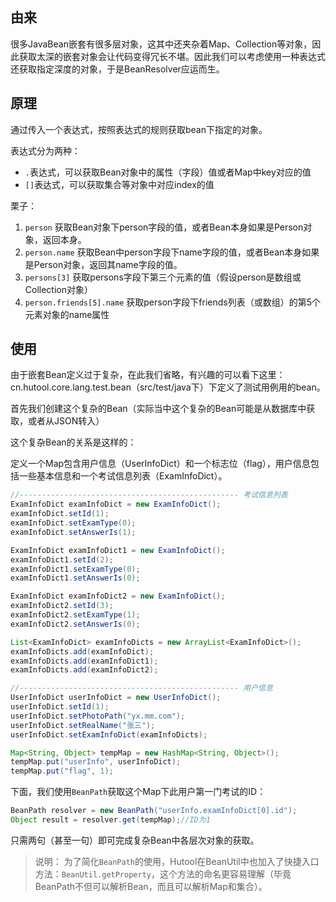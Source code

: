 ## 由来

很多JavaBean嵌套有很多层对象，这其中还夹杂着Map、Collection等对象，因此获取太深的嵌套对象会让代码变得冗长不堪。因此我们可以考虑使用一种表达式还获取指定深度的对象，于是BeanResolver应运而生。

## 原理

通过传入一个表达式，按照表达式的规则获取bean下指定的对象。

表达式分为两种：
- `.`表达式，可以获取Bean对象中的属性（字段）值或者Map中key对应的值
- `[]`表达式，可以获取集合等对象中对应index的值

栗子：
1. `person` 获取Bean对象下person字段的值，或者Bean本身如果是Person对象，返回本身。
2. `person.name` 获取Bean中person字段下name字段的值，或者Bean本身如果是Person对象，返回其name字段的值。
3. `persons[3]` 获取persons字段下第三个元素的值（假设person是数组或Collection对象）
4. `person.friends[5].name` 获取person字段下friends列表（或数组）的第5个元素对象的name属性

## 使用

由于嵌套Bean定义过于复杂，在此我们省略，有兴趣的可以看下这里：cn.hutool.core.lang.test.bean（src/test/java下）下定义了测试用例用的bean。

首先我们创建这个复杂的Bean（实际当中这个复杂的Bean可能是从数据库中获取，或者从JSON转入）

这个复杂Bean的关系是这样的：

定义一个Map包含用户信息（UserInfoDict）和一个标志位（flag），用户信息包括一些基本信息和一个考试信息列表（ExamInfoDict）。

```java
//------------------------------------------------- 考试信息列表
ExamInfoDict examInfoDict = new ExamInfoDict();
examInfoDict.setId(1);
examInfoDict.setExamType(0);
examInfoDict.setAnswerIs(1);

ExamInfoDict examInfoDict1 = new ExamInfoDict();
examInfoDict1.setId(2);
examInfoDict1.setExamType(0);
examInfoDict1.setAnswerIs(0);

ExamInfoDict examInfoDict2 = new ExamInfoDict();
examInfoDict2.setId(3);
examInfoDict2.setExamType(1);
examInfoDict2.setAnswerIs(0);

List<ExamInfoDict> examInfoDicts = new ArrayList<ExamInfoDict>();
examInfoDicts.add(examInfoDict);
examInfoDicts.add(examInfoDict1);
examInfoDicts.add(examInfoDict2);

//------------------------------------------------- 用户信息
UserInfoDict userInfoDict = new UserInfoDict();
userInfoDict.setId(1);
userInfoDict.setPhotoPath("yx.mm.com");
userInfoDict.setRealName("张三");
userInfoDict.setExamInfoDict(examInfoDicts);

Map<String, Object> tempMap = new HashMap<String, Object>();
tempMap.put("userInfo", userInfoDict);
tempMap.put("flag", 1);
```

下面，我们使用`BeanPath`获取这个Map下此用户第一门考试的ID：

```java
BeanPath resolver = new BeanPath("userInfo.examInfoDict[0].id");
Object result = resolver.get(tempMap);//ID为1
```

只需两句（甚至一句）即可完成复杂Bean中各层次对象的获取。

> 说明：
> 为了简化`BeanPath`的使用，Hutool在BeanUtil中也加入了快捷入口方法：`BeanUtil.getProperty`，这个方法的命名更容易理解（毕竟BeanPath不但可以解析Bean，而且可以解析Map和集合）。

